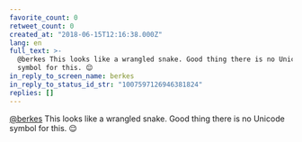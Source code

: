 ```yaml
---
favorite_count: 0
retweet_count: 0
created_at: "2018-06-15T12:16:38.000Z"
lang: en
full_text: >-
  @berkes This looks like a wrangled snake. Good thing there is no Unicode
  symbol for this. 😌
in_reply_to_screen_name: berkes
in_reply_to_status_id_str: "1007597126946381824"
replies: []
---
```


[@berkes](https://twitter.com/berkes) This looks like a wrangled snake. Good
thing there is no Unicode symbol for this. 😌
